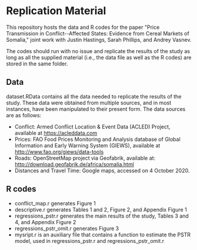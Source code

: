 # Replication Material

This repository hosts the data and R codes for the paper "Price Transmission in Conflict--Affected States: Evidence from Cereal Markets of Somalia," joint work with Justin Hastings, Sarah Phillips, and Andrey Vasnev.

The codes should run with no issue and replicate the results of the study as long as all the supplied material (i.e., the data file as well as the R codes) are stored in the same folder.

## Data

dataset.RData contains all the data needed to replicate the results of the study. These data were obtained from multiple sources, and in most instances, have been manipulated to their present form. The data sources are as follows:

- Conflict: Armed Conflict Location & Event Data (ACLED) Project, available at https://acleddata.com
- Prices: FAO Food Prices Monitoring and Analysis database of Global Information and Early Warning System (GIEWS), available at http://www.fao.org/giews/data-tools
- Roads: OpenStreetMap project via Geofabrik, available at: http://download.geofabrik.de/africa/somalia.html 
- Distances and Travel Time: Google maps, accessed on 4 October 2020.

## R codes

- conflict_map.r generates Figure 1
- descriptive.r generates Tables 1 and 2, Figure 2, and Appendix Figure 1
- regressions_pstr.r generates the main results of the study, Tables 3 and 4, and Appendix Figure 2
- regressions_pstr_omit.r generates Figure 3
- mysript.r is an auxiliary file that contains a function to estimate the PSTR model, used in regressions_pstr.r and regressions_pstr_omit.r

